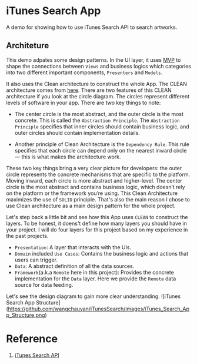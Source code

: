 # iTunes Search App
A demo for showing how to use iTunes Search API to search artworks. 

## Architeture
This demo adpates some design patterns. In the UI layer, it uses [MVP](https://personaldevblog.firebaseapp.com/2020/03/20/MVC-MVP-and-MVVM-design-patterns-on-Android) to shape the connections between `Views` and business logics which categories into two different important components, `Presenters` and `Models`. 

It also uses the Clean architecture to construct the whole App. The CLEAN architecture comes from [here](https://blog.cleancoder.com/uncle-bob/2012/08/13/the-clean-architecture.html). There are two features of this CLEAN architecture if you look at the circle diagram. The circles represent different levels of software in your app. There are two key things to note: 

- The center circle is the most abstract, and the outer circle is the most concrete. This is called the `Abstraction Principle`. The `Abstraction Principle` specifies that inner circles should contain business logic, and outer circles should contain implementation details.

- Another principle of Clean Architecture is the `Dependency Rule`. This rule specifies that each circle can depend only on the nearest inward circle — this is what makes the architecture work.

These two key things bring a very clear picture for developers: the outer circle represents the concrete mechanisms that are specific to the platform. Moving inward, each circle is more abstract and higher-level. The center circle is the most abstract and contains business logic, which doesn’t rely on the platform or the framework you’re using. This Clean Architecture maximizes the use of `SOLID` principle. That's also the main reason I chose to use Clean architecture as a main design pattern for the whole project. 

Let's step back a little bit and see how this App uses `CLEAN` to construct the layers. To be honest, it doens't define how many layers you should have in your project. I will do four layers for this project based on my experience in the past projects. 

- `Presentation`: A layer that interacts with the UIs.
- `Domain` included `Use Cases`: Contains the business logic and actions that users can trigger.
- `Data`: A abstract definition of all the data sources. 
- `Framework`(a.k.a `Remote` here in this project): Provides the concrete implementation for the `Data` layer. Here we provide the `Remote` data source for data feeding. 

Let's see the design diagram to gain more clear understanding. 
![iTunes Search App Structure]
(https://github.com/wangchauyan/iTunesSearch/images/iTunes_Search_App_Structure.png)


# Reference 
1. [iTunes Search API](https://developer.apple.com/library/archive/documentation/AudioVideo/Conceptual/iTuneSearchAPI/Searching.html#//apple_ref/doc/uid/TP40017632-CH5-SW1)
